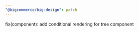 ```yaml
---
"@bigcommerce/big-design": patch
---
```


fix(component): add conditional rendering for tree component
